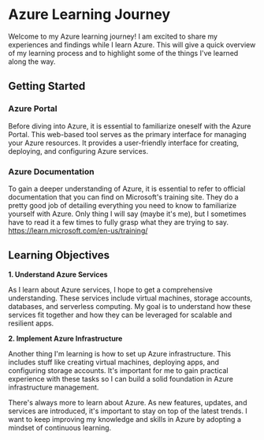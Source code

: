 # Azure Learning Journey

Welcome to my Azure learning journey! I am excited to share my experiences and findings while I learn Azure. This will give a quick overview of my learning process and to highlight some of the things I've learned along the way.

## Getting Started

### Azure Portal

Before diving into Azure, it is essential to familiarize oneself with the Azure Portal. This web-based tool serves as the primary interface for managing your Azure resources. It provides a user-friendly interface for creating, deploying, and configuring Azure services.

### Azure Documentation

To gain a deeper understanding of Azure, it is essential to refer to official documentation that you can find on Microsoft's training site.  They do a pretty good job of detailing everything you need to know to familiarize yourself with Azure.  Only thing I will say (maybe it's me), but I sometimes have to read it a few times to fully grasp what they are trying to say.  https://learn.microsoft.com/en-us/training/

## Learning Objectives

<b>1. Understand Azure Services</b>

As I learn about Azure services, I hope to get a comprehensive understanding. These services include virtual machines, storage accounts, databases, and serverless computing. My goal is to understand how these services fit together and how they can be leveraged for scalable and resilient apps.

<b>2. Implement Azure Infrastructure</b>

Another thing I'm learning is how to set up Azure infrastructure. This includes stuff like creating virtual machines, deploying apps, and configuring storage accounts. It's important for me to gain practical experience with these tasks so I can build a solid foundation in Azure infrastructure management.

There's always more to learn about Azure. As new features, updates, and services are introduced, it's important to stay on top of the latest trends. I want to keep improving my knowledge and skills in Azure by adopting a mindset of continuous learning.


